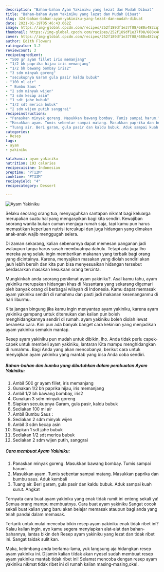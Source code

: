 ```yaml
---
description: "Bahan-bahan Ayam Yakiniku yang lezat dan Mudah Dibuat"
title: "Bahan-bahan Ayam Yakiniku yang lezat dan Mudah Dibuat"
slug: 424-bahan-bahan-ayam-yakiniku-yang-lezat-dan-mudah-dibuat
date: 2021-01-19T05:46:43.662Z
image: https://img-global.cpcdn.com/recipes/252f189df1e37f08/680x482cq70/ayam-yakiniku-foto-resep-utama.jpg
thumbnail: https://img-global.cpcdn.com/recipes/252f189df1e37f08/680x482cq70/ayam-yakiniku-foto-resep-utama.jpg
cover: https://img-global.cpcdn.com/recipes/252f189df1e37f08/680x482cq70/ayam-yakiniku-foto-resep-utama.jpg
author: Edith Flowers
ratingvalue: 3.2
reviewcount: 3
recipeingredient:
- "500 gr ayam fillet iris memanjang"
- "1/2 bh paprika hijau iris memanjang"
- "1/2 bh bawang bombay iris2"
- "3 sdm minyak goreng"
- "secukupnya Garam gula pasir kaldu bubuk"
- "100 ml air"
- " Bumbu Saus "
- "2 sdm minyak wijen"
- "3 sdm kecap asin"
- "1 sdt jahe bubuk"
- "1/2 sdt merica bubuk"
- "2 sdm wijen putih sanggrai"
recipeinstructions:
- "Panaskan minyak goreng. Masukkan bawang bombay. Tumis sampai harum."
- "Masukkan ayam. Tumis sebentar sampai matang. Masukkan paprika dan bumbu saus. Aduk kembali"
- "Tuang air. Beri garam, gula pasir dan kaldu bubuk. Aduk sampai kuah surut. Angkat"
categories:
- Resep
tags:
- ayam
- yakiniku

katakunci: ayam yakiniku 
nutrition: 193 calories
recipecuisine: Indonesian
preptime: "PT12M"
cooktime: "PT33M"
recipeyield: "4"
recipecategory: Dessert

---
```



![Ayam Yakiniku](https://img-global.cpcdn.com/recipes/252f189df1e37f08/680x482cq70/ayam-yakiniku-foto-resep-utama.jpg)

Selaku seorang orang tua, menyuguhkan santapan nikmat bagi keluarga merupakan suatu hal yang mengasyikan bagi kita sendiri. Kewajiban seorang  wanita bukan cuman menjaga rumah saja, tapi kamu pun harus memastikan keperluan nutrisi tercukupi dan juga hidangan yang dimakan anak-anak wajib menggugah selera.

Di zaman  sekarang, kalian sebenarnya dapat memesan panganan jadi walaupun tanpa harus susah membuatnya dahulu. Tetapi ada juga lho mereka yang selalu ingin memberikan makanan yang terbaik bagi orang yang dicintainya. Karena, menyajikan masakan yang diolah sendiri akan jauh lebih bersih dan kita pun bisa menyesuaikan hidangan tersebut berdasarkan masakan kesukaan orang tercinta. 



Mungkinkah anda seorang penikmat ayam yakiniku?. Asal kamu tahu, ayam yakiniku merupakan hidangan khas di Nusantara yang sekarang digemari oleh banyak orang di berbagai wilayah di Indonesia. Kamu dapat memasak ayam yakiniku sendiri di rumahmu dan pasti jadi makanan kesenanganmu di hari liburmu.

Kita jangan bingung jika kamu ingin menyantap ayam yakiniku, karena ayam yakiniku gampang untuk ditemukan dan kalian pun boleh menghidangkannya sendiri di rumah. ayam yakiniku boleh diolah lewat beraneka cara. Kini pun ada banyak banget cara kekinian yang menjadikan ayam yakiniku semakin mantap.

Resep ayam yakiniku pun mudah untuk dibikin, lho. Anda tidak perlu capek-capek untuk membeli ayam yakiniku, lantaran Kita mampu menghidangkan di rumahmu. Bagi Anda yang akan mencobanya, berikut cara untuk menyajikan ayam yakiniku yang mantab yang bisa Anda coba sendiri.

<!--inarticleads1-->

##### Bahan-bahan dan bumbu yang dibutuhkan dalam pembuatan Ayam Yakiniku:

1. Ambil 500 gr ayam fillet, iris memanjang
1. Gunakan 1/2 bh paprika hijau, iris memanjang
1. Ambil 1/2 bh bawang bombay, iris2
1. Gunakan 3 sdm minyak goreng
1. Siapkan secukupnya Garam, gula pasir, kaldu bubuk
1. Sediakan 100 ml air
1. Ambil  Bumbu Saus :
1. Sediakan 2 sdm minyak wijen
1. Ambil 3 sdm kecap asin
1. Siapkan 1 sdt jahe bubuk
1. Sediakan 1/2 sdt merica bubuk
1. Sediakan 2 sdm wijen putih, sanggrai




<!--inarticleads2-->

##### Cara membuat Ayam Yakiniku:

1. Panaskan minyak goreng. Masukkan bawang bombay. Tumis sampai harum.
1. Masukkan ayam. Tumis sebentar sampai matang. Masukkan paprika dan bumbu saus. Aduk kembali
1. Tuang air. Beri garam, gula pasir dan kaldu bubuk. Aduk sampai kuah surut. Angkat




Ternyata cara buat ayam yakiniku yang enak tidak rumit ini enteng sekali ya! Semua orang mampu membuatnya. Cara buat ayam yakiniku Sangat cocok sekali buat kalian yang baru akan belajar memasak ataupun bagi anda yang telah pandai dalam memasak.

Tertarik untuk mulai mencoba bikin resep ayam yakiniku enak tidak ribet ini? Kalau kalian ingin, ayo kamu segera menyiapkan alat-alat dan bahan-bahannya, lantas bikin deh Resep ayam yakiniku yang lezat dan tidak ribet ini. Sangat taidak sulit kan. 

Maka, ketimbang anda berlama-lama, yuk langsung aja hidangkan resep ayam yakiniku ini. Dijamin kalian tiidak akan nyesel sudah membuat resep ayam yakiniku mantab tidak ribet ini! Selamat mencoba dengan resep ayam yakiniku nikmat tidak ribet ini di rumah kalian masing-masing,oke!.

